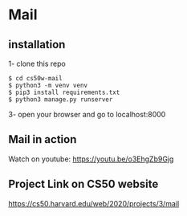 # Mail
## installation
1- clone this repo

```
$ cd cs50w-mail
$ python3 -m venv venv
$ pip3 install requirements.txt
$ python3 manage.py runserver
```
3- open your browser and go to localhost:8000

## Mail in action
Watch on youtube: https://youtu.be/o3EhgZb9Gjg

## Project Link on CS50 website
https://cs50.harvard.edu/web/2020/projects/3/mail
